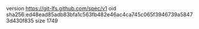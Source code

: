 version https://git-lfs.github.com/spec/v1
oid sha256:ed48ead85adb83bfa1c563fb482e46ac4ca745c065f3946739a58473d430f835
size 1749
